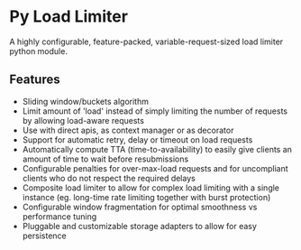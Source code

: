 
# Py Load Limiter

A highly configurable, feature-packed, variable-request-sized load limiter python module.

## Features

- Sliding window/buckets algorithm
- Limit amount of 'load' instead of simply limiting the number of requests by allowing load-aware requests
- Use with direct apis, as context manager or as decorator
- Support for automatic retry, delay or timeout on load requests
- Automatically compute TTA (time-to-availability) to easily give clients an amount of time to wait before resubmissions
- Configurable penalties for over-max-load requests and for uncompliant clients who do not respect the required delays
- Composite load limiter to allow for complex load limiting with a single instance (eg. long-time rate limiting together with burst protection)
- Configurable window fragmentation for optimal smoothness vs performance tuning
- Pluggable and customizable storage adapters to allow for easy persistence